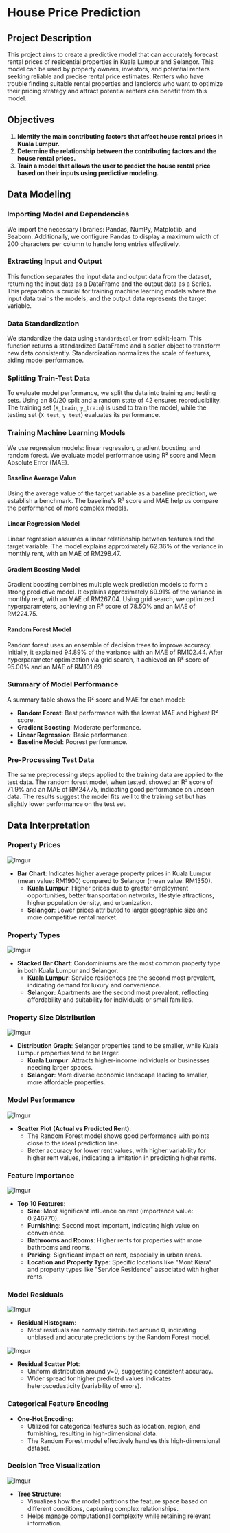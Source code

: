 # House Price Prediction

## Project Description

This project aims to create a predictive model that can accurately forecast rental prices of residential properties in Kuala Lumpur and Selangor. This model can be used by property owners, investors, and potential renters seeking reliable and precise rental price estimates. Renters who have trouble finding suitable rental properties and landlords who want to optimize their pricing strategy and attract potential renters can benefit from this model.

## Objectives

1. **Identify the main contributing factors that affect house rental prices in Kuala Lumpur.**
2. **Determine the relationship between the contributing factors and the house rental prices.**
3. **Train a model that allows the user to predict the house rental price based on their inputs using predictive modeling.**

## Data Modeling

### Importing Model and Dependencies

We import the necessary libraries: Pandas, NumPy, Matplotlib, and Seaborn. Additionally, we configure Pandas to display a maximum width of 200 characters per column to handle long entries effectively.

### Extracting Input and Output

This function separates the input data and output data from the dataset, returning the input data as a DataFrame and the output data as a Series. This preparation is crucial for training machine learning models where the input data trains the models, and the output data represents the target variable.

### Data Standardization

We standardize the data using `StandardScaler` from scikit-learn. This function returns a standardized DataFrame and a scaler object to transform new data consistently. Standardization normalizes the scale of features, aiding model performance.

### Splitting Train-Test Data

To evaluate model performance, we split the data into training and testing sets. Using an 80/20 split and a random state of 42 ensures reproducibility. The training set (`X_train`, `y_train`) is used to train the model, while the testing set (`X_test`, `y_test`) evaluates its performance.

### Training Machine Learning Models

We use regression models: linear regression, gradient boosting, and random forest. We evaluate model performance using R² score and Mean Absolute Error (MAE).

#### Baseline Average Value

Using the average value of the target variable as a baseline prediction, we establish a benchmark. The baseline's R² score and MAE help us compare the performance of more complex models.

#### Linear Regression Model

Linear regression assumes a linear relationship between features and the target variable. The model explains approximately 62.36% of the variance in monthly rent, with an MAE of RM298.47.

#### Gradient Boosting Model

Gradient boosting combines multiple weak prediction models to form a strong predictive model. It explains approximately 69.91% of the variance in monthly rent, with an MAE of RM267.04. Using grid search, we optimized hyperparameters, achieving an R² score of 78.50% and an MAE of RM224.75.

#### Random Forest Model

Random forest uses an ensemble of decision trees to improve accuracy. Initially, it explained 94.89% of the variance with an MAE of RM102.44. After hyperparameter optimization via grid search, it achieved an R² score of 95.00% and an MAE of RM101.69.

### Summary of Model Performance

A summary table shows the R² score and MAE for each model:

- **Random Forest**: Best performance with the lowest MAE and highest R² score.
- **Gradient Boosting**: Moderate performance.
- **Linear Regression**: Basic performance.
- **Baseline Model**: Poorest performance.

### Pre-Processing Test Data

The same preprocessing steps applied to the training data are applied to the test data. The random forest model, when tested, showed an R² score of 71.9% and an MAE of RM247.75, indicating good performance on unseen data. The results suggest the model fits well to the training set but has slightly lower performance on the test set.

## Data Interpretation

### Property Prices

![Imgur](https://i.imgur.com/mHVQhNB.png)

- **Bar Chart**: Indicates higher average property prices in Kuala Lumpur (mean value: RM1900) compared to Selangor (mean value: RM1350).
  - **Kuala Lumpur**: Higher prices due to greater employment opportunities, better transportation networks, lifestyle attractions, higher population density, and urbanization.
  - **Selangor**: Lower prices attributed to larger geographic size and more competitive rental market.

### Property Types

![Imgur](https://i.imgur.com/8VXpm6X.png)

- **Stacked Bar Chart**: Condominiums are the most common property type in both Kuala Lumpur and Selangor.
  - **Kuala Lumpur**: Service residences are the second most prevalent, indicating demand for luxury and convenience.
  - **Selangor**: Apartments are the second most prevalent, reflecting affordability and suitability for individuals or small families.

### Property Size Distribution

![Imgur](https://i.imgur.com/ewjkCvV.png)

- **Distribution Graph**: Selangor properties tend to be smaller, while Kuala Lumpur properties tend to be larger.
  - **Kuala Lumpur**: Attracts higher-income individuals or businesses needing larger spaces.
  - **Selangor**: More diverse economic landscape leading to smaller, more affordable properties.

### Model Performance

![Imgur](https://i.imgur.com/3qsRl1i.png)

- **Scatter Plot (Actual vs Predicted Rent)**: 
  - The Random Forest model shows good performance with points close to the ideal prediction line.
  - Better accuracy for lower rent values, with higher variability for higher rent values, indicating a limitation in predicting higher rents.

### Feature Importance

![Imgur](https://i.imgur.com/zfclMde.png)

- **Top 10 Features**:
  - **Size**: Most significant influence on rent (importance value: 0.246770).
  - **Furnishing**: Second most important, indicating high value on convenience.
  - **Bathrooms and Rooms**: Higher rents for properties with more bathrooms and rooms.
  - **Parking**: Significant impact on rent, especially in urban areas.
  - **Location and Property Type**: Specific locations like "Mont Kiara" and property types like "Service Residence" associated with higher rents.

### Model Residuals

![Imgur](https://i.imgur.com/YDS1phl.png)

- **Residual Histogram**: 
  - Most residuals are normally distributed around 0, indicating unbiased and accurate predictions by the Random Forest model.

![Imgur](https://i.imgur.com/doY1LzQ.png)

- **Residual Scatter Plot**: 
  - Uniform distribution around y=0, suggesting consistent accuracy.
  - Wider spread for higher predicted values indicates heteroscedasticity (variability of errors).

### Categorical Feature Encoding

- **One-Hot Encoding**:
  - Utilized for categorical features such as location, region, and furnishing, resulting in high-dimensional data.
  - The Random Forest model effectively handles this high-dimensional dataset.

### Decision Tree Visualization

![Imgur](https://i.imgur.com/wdT0hbp.png)

- **Tree Structure**: 
  - Visualizes how the model partitions the feature space based on different conditions, capturing complex relationships.
  - Helps manage computational complexity while retaining relevant information.
